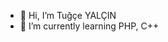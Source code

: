 - 👋 Hi, I’m Tuğçe YALÇIN 
- 🌱 I’m currently learning PHP, C++

<!---
tugce-yalcin/tugce-yalcin is a ✨ special ✨ repository because its `README.md` (this file) appears on your GitHub profile.
You can click the Preview link to take a look at your changes.
--->
